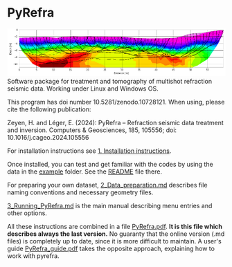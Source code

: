 # PyRefra

<img src="https://github.com/HZeyen/PyRefra/blob/main/pyrefra/pyrefra_logo.png" alt="pyrefra" width="800"/>
Software package for treatment and tomography of multishot refraction seismic data. Working under Linux and Windows OS.

This program has doi number 10.5281/zenodo.10728121. When using, please cite the following publication:

Zeyen, H. and Léger, E. (2024): PyRefra – Refraction seismic data treatment and inversion. Computers & Geosciences, 185, 105556; doi: 10.1016/j.cageo.2024.105556

For installation instructions see [1. Installation instructions](./1_Installation.md).

Once installed, you can test and get familiar with the codes by using the data in the [example](./example) folder. See the [README](./example/README.md) file there.

For preparing your own dataset, [2_Data_preparation.md](./2_Data_preparation.md) describes file naming conventions and necessary geometry files.

[3_Running_PyRefra.md](./3_Running_PyRefra.md) is the main manual describing menu entries and other options.


All these instructions are combined in a file [PyRefra.pdf](./doc/PyRefra.pdf). **It is this file which describes always the last version.** No guaranty that the online version (.md files) is completely up to date, since it is more difficult to maintain. A user's guide [PyRefra_guide.pdf](./doc/PyRefra_guide.pdf) takes the opposite approach, explaining how to work with pyrefra.
